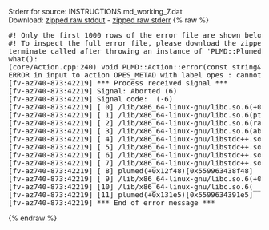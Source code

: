 Stderr for source:  INSTRUCTIONS.md_working_7.dat   
Download: [zipped raw stdout](INSTRUCTIONS.md_working_7.dat.plumed.stdout.txt.zip) - [zipped raw stderr](INSTRUCTIONS.md_working_7.dat.plumed.stderr.txt.zip) 
{% raw %}
<pre>
#! Only the first 1000 rows of the error file are shown below
#! To inspect the full error file, please download the zipped raw stderr file above
terminate called after throwing an instance of 'PLMD::Plumed::ExceptionError'
what():
(core/Action.cpp:240) void PLMD::Action::error(const string&) const
ERROR in input to action OPES_METAD with label opes : cannot find action named cv (hint! the actions with value in this ActionSet are: )
[fv-az740-873:42219] *** Process received signal ***
[fv-az740-873:42219] Signal: Aborted (6)
[fv-az740-873:42219] Signal code:  (-6)
[fv-az740-873:42219] [ 0] /lib/x86_64-linux-gnu/libc.so.6(+0x42520)[0x7fed4f842520]
[fv-az740-873:42219] [ 1] /lib/x86_64-linux-gnu/libc.so.6(pthread_kill+0x12c)[0x7fed4f8969fc]
[fv-az740-873:42219] [ 2] /lib/x86_64-linux-gnu/libc.so.6(raise+0x16)[0x7fed4f842476]
[fv-az740-873:42219] [ 3] /lib/x86_64-linux-gnu/libc.so.6(abort+0xd3)[0x7fed4f8287f3]
[fv-az740-873:42219] [ 4] /lib/x86_64-linux-gnu/libstdc++.so.6(+0xa2b9e)[0x7fed4fca2b9e]
[fv-az740-873:42219] [ 5] /lib/x86_64-linux-gnu/libstdc++.so.6(+0xae20c)[0x7fed4fcae20c]
[fv-az740-873:42219] [ 6] /lib/x86_64-linux-gnu/libstdc++.so.6(+0xae277)[0x7fed4fcae277]
[fv-az740-873:42219] [ 7] /lib/x86_64-linux-gnu/libstdc++.so.6(__cxa_rethrow+0x4b)[0x7fed4fcae52b]
[fv-az740-873:42219] [ 8] plumed(+0x12f48)[0x559963438f48]
[fv-az740-873:42219] [ 9] /lib/x86_64-linux-gnu/libc.so.6(+0x29d90)[0x7fed4f829d90]
[fv-az740-873:42219] [10] /lib/x86_64-linux-gnu/libc.so.6(__libc_start_main+0x80)[0x7fed4f829e40]
[fv-az740-873:42219] [11] plumed(+0x131e5)[0x5599634391e5]
[fv-az740-873:42219] *** End of error message ***
</pre>
{% endraw %}
